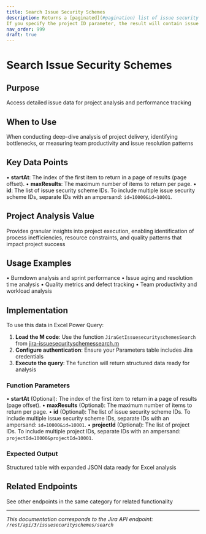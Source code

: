 ```yaml
---
title: Search Issue Security Schemes
description: Returns a [paginated](#pagination) list of issue security schemes.  
If you specify the project ID parameter, the result will contain issue security s...
nav_order: 999
draft: true
---
```


# Search Issue Security Schemes

## Purpose
Access detailed issue data for project analysis and performance tracking

## When to Use
When conducting deep-dive analysis of project delivery, identifying bottlenecks, or measuring team productivity and issue resolution patterns

## Key Data Points
• **startAt**: The index of the first item to return in a page of results (page offset).
• **maxResults**: The maximum number of items to return per page.
• **id**: The list of issue security scheme IDs. To include multiple issue security scheme IDs, separate IDs with an ampersand: `id=10000&id=10001`.

## Project Analysis Value
Provides granular insights into project execution, enabling identification of process inefficiencies, resource constraints, and quality patterns that impact project success

## Usage Examples
• Burndown analysis and sprint performance
• Issue aging and resolution time analysis
• Quality metrics and defect tracking
• Team productivity and workload analysis

## Implementation
To use this data in Excel Power Query:

1. **Load the M code**: Use the function `JiraGetIssuesecurityschemesSearch` from [jira-issuesecurityschemessearch.m](../assets/jira-issuesecurityschemessearch.m)
2. **Configure authentication**: Ensure your Parameters table includes Jira credentials
3. **Execute the query**: The function will return structured data ready for analysis

### Function Parameters
• **startAt** (Optional): The index of the first item to return in a page of results (page offset).
• **maxResults** (Optional): The maximum number of items to return per page.
• **id** (Optional): The list of issue security scheme IDs. To include multiple issue security scheme IDs, separate IDs with an ampersand: `id=10000&id=10001`.
• **projectId** (Optional): The list of project IDs. To include multiple project IDs, separate IDs with an ampersand: `projectId=10000&projectId=10001`.

### Expected Output
Structured table with expanded JSON data ready for Excel analysis

## Related Endpoints
See other endpoints in the same category for related functionality

---
*This documentation corresponds to the Jira API endpoint: `/rest/api/3/issuesecurityschemes/search`*

